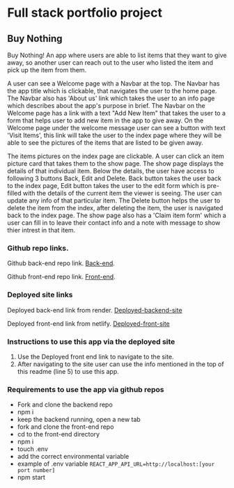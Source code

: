# Full stack portfolio project



## Buy Nothing

Buy Nothing! An app where users are able to list items that they want to give away, so another user can reach out to the user who listed the item and pick up the item from them.

A user can see a Welcome page with a Navbar at the top. The Navbar has the app title which is clickable, that navigates the user to the home page. The Navbar also has 'About us' link which takes the user to an info page which describes about the app's purpose in brief. The Navbar on the Welcome page has a link with a text "Add New Item" that takes the user to a form that helps user to add new item in the app to give away. On the Welcome page under the welcome message user can see a button with text 'Visit Items', this link will take the user to the index page where they will be able to see the pictures of the items that are listed to be given away.

The items pictures on the index page are clickable. A user can click an item picture card that takes them to the show page. The show page displays the details of that individual item. Below the details, the user have access to following 3 buttons Back, Edit and Delete. Back button takes the user back to the index page, Edit button takes the user to the edit form which is pre-filled with the details of the current item the viewer is seeing. The user can update any info of that particular item. The Delete button helps the user to delete the item from the index, after deleting the item, the user is navigated back to the index page. The show page also has a 'Claim item form' which a user can fill in to leave their contact info and a note with message to show thier intrest in that item.


### Github repo links.

Github back-end repo link. [Back-end](https://github.com/NikeshW/portfolio-project-backend).

Github front-end repo link. [Front-end](https://github.com/NikeshW/portfolio-project-frontend).


### Deployed site links

Deployed back-end link from render. [Deployed-backend-site](https://portfolio-project-backend-qvhd.onrender.com)

Deployed front-end link from netlify. [Deployed-front-site](https://buy-nothing.netlify.app)


### Instructions to use this app via the deployed site
1. Use the Deployed front end link to navigate to the site.
2. After navigating to the site user can use the info mentioned in the top of this readme (line 5) to use this app.

### Requirements to use the app via github repos
- Fork and clone the backend repo
- npm i
- keep the backend running, open a new tab
- fork and clone the front-end repo
- cd to the front-end directory
- npm i
- touch .env
- add the correct environmental variable
- example of .env variable `REACT_APP_API_URL=http://localhost:[your port number]`
- npm start
